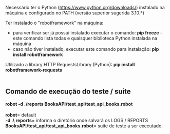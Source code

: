 Necessário ter o Python (https://www.python.org/downloads/) instalado na máquina e configurado no PATH (versão superior sugerida 3.10.*)

Ter instalado o "robotframework" na máquina:
- para verificar ser já possui instalado executar o comando: <b>pip freeze</b> - este comando lista todas e quaisquer biblioteca Python instalada na máquina
- caso não tiver instalado, executar este comando para instalação: <b>pip install robotframework</b>

Utilizado a library HTTP RequestsLibrary (Python): <b>pip install robotframework-requests</b><br><br>

<h2><b>Comando de execução do teste / suite</b></h2>

<b>robot -d ./reports BooksAPI/test_api/test_api_books.robot</b><br>
<br>
<b>robot</b>= default<br>
<b>-d .\ reports</b>= informa o diretório onde salvará os LOGS / REPORTS<br>
<b>BooksAPI/test_api/test_api_books.robot</b>= suite de teste a ser executado.

